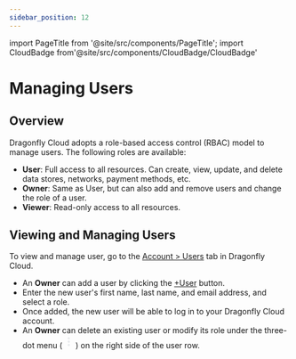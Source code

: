 ```yaml
---
sidebar_position: 12
---
```


import PageTitle from '@site/src/components/PageTitle';
import CloudBadge from'@site/src/components/CloudBadge/CloudBadge'

# Managing Users
<CloudBadge/>
<PageTitle title="Managing Users | Dragonfly Cloud" />

## Overview

Dragonfly Cloud adopts a role-based access control (RBAC) model to manage users.
The following roles are available:

- **User**: Full access to all resources.
  Can create, view, update, and delete data stores, networks, payment methods, etc.
- **Owner**: Same as User, but can also add and remove users and change the role of a user.
- **Viewer**: Read-only access to all resources.

## Viewing and Managing Users

To view and manage user, go to the [Account > Users](https://dragonflydb.cloud/account/users) tab in Dragonfly Cloud.

- An **Owner** can add a user by clicking the [+User](https://dragonflydb.cloud/account/users/new) button.
- Enter the new user's first name, last name, and email address, and select a role.
- Once added, the new user will be able to log in to your Dragonfly Cloud account.
- An **Owner** can delete an existing user or modify its role under the three-dot
  menu (<svg xmlns="http://www.w3.org/2000/svg" height="24px" viewBox="0 -960 960 960" width="24px" fill="#e8eaed"><path d="M480-160q-33 0-56.5-23.5T400-240q0-33 23.5-56.5T480-320q33 0 56.5 23.5T560-240q0 33-23.5 56.5T480-160Zm0-240q-33 0-56.5-23.5T400-480q0-33 23.5-56.5T480-560q33 0 56.5 23.5T560-480q0 33-23.5 56.5T480-400Zm0-240q-33 0-56.5-23.5T400-720q0-33 23.5-56.5T480-800q33 0 56.5 23.5T560-720q0 33-23.5 56.5T480-640Z"/></svg>)
  on the right side of the user row.
